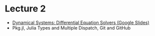 # Lecture 2

* [Dynamical Systems: Differential Equation Solvers (Google Slides)](https://docs.google.com/presentation/d/1iMwo9KVoB--p0kF2zW3soOmQQxBWcQ0fSVabi5TgGfw/edit?usp=sharing)
* Pkg.jl, Julia Types and Multiple Dispatch, Git and GitHub
